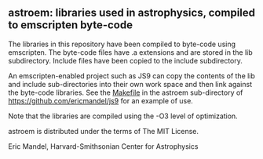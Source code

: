 astroem: libraries used in astrophysics, compiled to emscripten byte-code
-------------------------------------------------------------------------

The libraries in this repository have been compiled to byte-code using
emscripten. The byte-code files have .a extensions and are stored in the
lib subdirectory. Include files have been copied to the include subdirectory.

An emscripten-enabled project such as JS9 can copy the contents of the lib
and include sub-directories into their own work space and then link against
the byte-code libraries. See the 
[Makefile](https://github.com/ericmandel/js9/blob/master/astroem/Makefile)
in the astroem sub-directory of https://github.com/ericmandel/js9
for an example of use.

Note that the libraries are compiled using the -O3 level of optimization.

astroem is distributed under the terms of The MIT License.

Eric Mandel, Harvard-Smithsonian Center for Astrophysics


